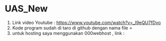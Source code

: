 # UAS_New

1. Link video Youtube : https://www.youtube.com/watch?v=_I9eQU7fDvo
2. Kode program sudah di taro di github dengan nama file = 
3. untuk hosting saya menggunakan 000webhost , link : 
